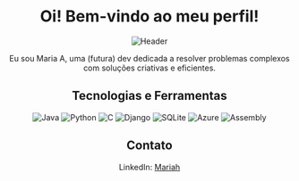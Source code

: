 <div align="center">

# Oi! Bem-vindo ao meu perfil!

![Header](https://ps.w.org/header-footer-code-manager/assets/banner-1544x500.png?rev=2681303)

Eu sou Maria A, uma (futura) dev dedicada a resolver problemas complexos com soluções criativas e eficientes.

## Tecnologias e Ferramentas
![Java](https://img.shields.io/badge/Java-ED8B00?style=for-the-badge&logo=openjdk&logoColor=white)
![Python](https://img.shields.io/badge/_-PY-3572A5.svg?style=for-the-badge)
![C](https://img.shields.io/badge/C-00599C?style=for-the-badge&logo=c&logoColor=white)
![Django](https://img.shields.io/badge/Django-092E20?style=for-the-badge&logo=django&logoColor=white)
![SQLite](https://img.shields.io/badge/SQLite-07405E?style=for-the-badge&logo=sqlite&logoColor=white)
![Azure](https://img.shields.io/badge/Microsoft_Azure-0089D6?style=for-the-badge&logo=microsoft-azure&logoColor=white)
![Assembly](https://img.shields.io/badge/_-ASM-6E4C13.svg?style=for-the-badge)

## Contato
LinkedIn: [Mariah](https://linkedin.com/in/mariaabg)

